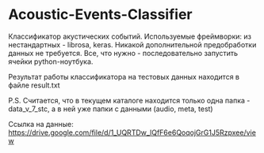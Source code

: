 # Acoustic-Events-Classifier
Классификатор акустических событий. Используемые фреймворки: из нестандартных - librosa, keras.
Никакой дополнительной предобработки данных не требуется. Все, что нужно - последовательно запустить ячейки python-ноутбука.

Результат работы классификатора на тестовых данных находится в файле result.txt

P.S. Считается, что в текущем каталоге находится только одна папка - data_v_7_stc, а в ней уже папки с данными (audio, meta, test)

Ccылка на данные: https://drive.google.com/file/d/1_UQRTDw_lQfF6e6QoqojGrG1J5Rzpxee/view